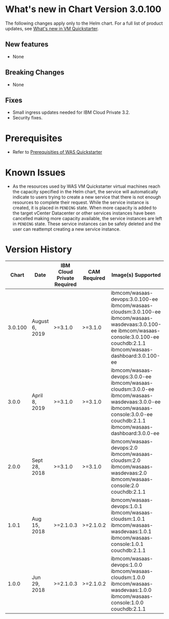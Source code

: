 # What's new in Chart Version 3.0.100

The following changes apply only to the Helm chart. For a full list of product updates, see [What's new in VM Quickstarter](https://www.ibm.com/support/knowledgecenter/SSTF9X/about-whats-new.html).

## New features
  - None

## Breaking Changes
  - None

## Fixes
  - Small ingress updates needed for IBM Cloud Private 3.2.
  - Security fixes.

# Prerequisites
  - Refer to [Prerequisities of WAS Quickstarter](http://ibm.biz/WASQuickstarterPrerequisites)

# Known Issues
  - As the resources used by WAS VM Quickstarter virtual machines reach the capacity specified in the Helm chart, the service will automatically indicate to users trying to create a new service that there is not enough resources to complete their request.   While the service instance is created, it is placed in `PENDING` state.  When more capacity is added to the target vCenter Datacenter or other services instances have been cancelled making more capacity available, the service instances are left in `PENDING` state.  These service instances can be safely deleted and the user can reattempt creating a new service instance.

# Version History

| Chart | Date | IBM Cloud Private Required | CAM Required | Image(s) Supported |  Details |
| ----- | ---- | ------------ | ------------------ | ---------------- | ------- |
| 3.0.100 | August 6, 2019  | >=3.1.0 | >=3.1.0 | ibmcom/wasaas-devops:3.0.100-ee ibmcom/wasaas-cloudsm:3.0.100-ee ibmcom/wasaas-wasdevaas:3.0.100-ee ibmcom/wasaas-console:3.0.100-ee couchdb:2.1.1 ibmcom/wasaas-dashboard:3.0.100-ee | Security fixes. |
| 3.0.0 | April 8, 2019  | >=3.1.0 | >=3.1.0 | ibmcom/wasaas-devops:3.0.0-ee ibmcom/wasaas-cloudsm:3.0.0-ee ibmcom/wasaas-wasdevaas:3.0.0-ee ibmcom/wasaas-console:3.0.0-ee couchdb:2.1.1 ibmcom/wasaas-dashboard:3.0.0-ee | `PodSecurityPolicy` support, non-root updates, Red Hat Satellite support, new administrative dashboard. |
| 2.0.0 | Sept 28, 2018 | >=3.1.0 | >=3.1.0 | ibmcom/wasaas-devops:2.0 ibmcom/wasaas-cloudsm:2.0 ibmcom/wasaas-wasdevaas:2.0 ibmcom/wasaas-console:2.0 couchdb:2.1.1 | Simplified configuration - fewer config parameters, migration support, installation in non-default namespace, bug fixes |
| 1.0.1 | Aug 15, 2018  | >=2.1.0.3 | >=2.1.0.2 | ibmcom/wasaas-devops:1.0.1 ibmcom/wasaas-cloudsm:1.0.1 ibmcom/wasaas-wasdevaas:1.0.1 ibmcom/wasaas-console:1.0.1 couchdb:2.1.1 | New WebSphere and Java fix packs and database troubleshooting script, plus fixes. |
| 1.0.0 | Jun 29, 2018  | >=2.1.0.3 | >=2.1.0.2 |  ibmcom/wasaas-devops:1.0.0 ibmcom/wasaas-cloudsm:1.0.0 ibmcom/wasaas-wasdevaas:1.0.0 ibmcom/wasaas-console:1.0.0 couchdb:2.1.1 | Initial Delivery of Community Edition. |
